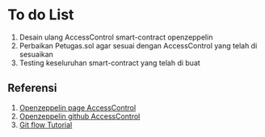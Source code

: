 # To do List

1. Desain ulang AccessControl smart-contract openzeppelin
2. Perbaikan Petugas.sol agar sesuai dengan AccessControl yang telah di sesuaikan
3. Testing keseluruhan smart-contract yang telah di buat

## Referensi
1. [Openzeppelin page AccessControl]('https://docs.openzeppelin.com/contracts/3.x/access-control)
2. [Openzeppelin github AccessControl]('https://github.com/OpenZeppelin/openzeppelin-contracts/blob/master/contracts/access/AccessControl.sol')
3. [Git flow Tutorial]('https://stackabuse.com/git-adding-a-commit-message/')